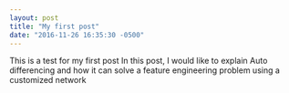 ```yaml
---
layout: post
title: "My first post"
date: "2016-11-26 16:35:30 -0500"
---
```


This is a test for my first post
In this post, I would like to explain Auto differencing and how it can solve a feature engineering problem using a customized network
